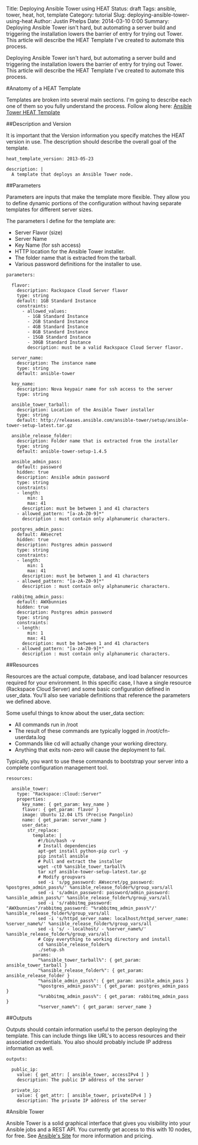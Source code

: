 Title: Deploying Ansible Tower using HEAT
Status: draft
Tags: ansible, tower, heat, hot, template
Category: tutorial
Slug: deploying-ansible-tower-using-heat
Author: Justin Phelps
Date: 2014-03-10 0:00
Summary: Deploying Ansible Tower isn't hard, but automating a server build and triggering the installation lowers the barrier of entry for trying out Tower. This article will describe the HEAT Template I've created to automate this process.

Deploying Ansible Tower isn't hard, but automating a server build and triggering the installation lowers the barrier of entry for trying out Tower. This article will describe the HEAT Template I've created to automate this process.

#Anatomy of a HEAT Template

Templates are broken into several main sections. I'm going to describe each one of them so you fully understand the process. Follow along here: [Ansible Tower HEAT Template](https://github.com/Linuturk/heat-templates/blob/master/ansible-tower.template)

##Description and Version

It is important that the Version information you specify matches the HEAT version in use. The description should describe the overall goal of the template.

```
heat_template_version: 2013-05-23

description: |
  A template that deploys an Ansible Tower node.
```

##Parameters

Parameters are inputs that make the template more flexible. They allow you to define dynamic portions of the configuration without having separate templates for different server sizes.

The parameters I define for the template are:

* Server Flavor (size)
* Server Name
* Key Name (for ssh access)
* HTTP location for the Ansible Tower installer.
* The folder name that is extracted from the tarball.
* Various password definitions for the installer to use.

```
parameters:

  flavor:
    description: Rackspace Cloud Server flavor
    type: string
    default: 1GB Standard Instance
    constraints:
      - allowed_values:
        - 1GB Standard Instance
        - 2GB Standard Instance
        - 4GB Standard Instance
        - 8GB Standard Instance
        - 15GB Standard Instance
        - 30GB Standard Instance
        description: must be a valid Rackspace Cloud Server flavor.

  server_name:
    description: The instance name
    type: string
    default: ansible-tower

  key_name:
    description: Nova keypair name for ssh access to the server
    type: string

  ansible_tower_tarball:
    description: Location of the Ansible Tower installer
    type: string
    default: http://releases.ansible.com/ansible-tower/setup/ansible-tower-setup-latest.tar.gz

  ansible_release_folder:
    description: Folder name that is extracted from the installer
    type: string
    default: ansible-tower-setup-1.4.5

  ansible_admin_pass:
    default: password
    hidden: true
    description: Ansible admin password
    type: string
    constraints:
    - length:
        min: 1
        max: 41
      description: must be between 1 and 41 characters
    - allowed_pattern: "[a-zA-Z0-9]*"
      description : must contain only alphanumeric characters.

  postgres_admin_pass:
    default: AWsecret
    hidden: true
    description: Postgres admin password
    type: string
    constraints:
    - length:
        min: 1
        max: 41
      description: must be between 1 and 41 characters
    - allowed_pattern: "[a-zA-Z0-9]*"
      description : must contain only alphanumeric characters.

  rabbitmq_admin_pass:
    default: AWXbunnies
    hidden: true
    description: Postgres admin password
    type: string
    constraints:
    - length:
        min: 1
        max: 41
      description: must be between 1 and 41 characters
    - allowed_pattern: "[a-zA-Z0-9]*"
      description : must contain only alphanumeric characters.
```

##Resources

Resources are the actual compute, database, and load balancer resources required for your environment. In this specific case, I have a single resource (Rackspace Cloud Server) and some basic configuration defined in user_data. You'll also see variable definitions that reference the parameters we defined above.

Some useful things to know about the user_data section:

* All commands run in /root
* The result of these commands are typically logged in /root/cfn-userdata.log
* Commands like cd will actually change your working directory.
* Anything that exits non-zero will cause the deployment to fail.

Typically, you want to use these commands to bootstrap your server into a complete configuration management tool.

```
resources:

  ansible_tower:
    type: "Rackspace::Cloud::Server"
    properties:
      key_name: { get_param: key_name }
      flavor: { get_param: flavor }
      image: Ubuntu 12.04 LTS (Precise Pangolin)
      name: { get_param: server_name }
      user_data:
        str_replace:
          template: |
            #!/bin/bash -v
            # Install dependencies
            apt-get install python-pip curl -y
            pip install ansible
            # Pull and extract the installer
            wget -ct0 %ansible_tower_tarball%
            tar xzf ansible-tower-setup-latest.tar.gz
            # Modify groupvars
            sed -i 's/pg_password: AWsecret/pg_password: %postgres_admin_pass%/' %ansible_release_folder%/group_vars/all
            sed -i 's/admin_password: password/admin_password: %ansible_admin_pass%/' %ansible_release_folder%/group_vars/all
            sed -i 's/rabbitmq_password: "AWXbunnies"/rabbitmq_password: "%rabbitmq_admin_pass%"/' %ansible_release_folder%/group_vars/all
            sed -i 's/httpd_server_name: localhost/httpd_server_name: %server_name%/' %ansible_release_folder%/group_vars/all
            sed -i 's/ - localhost/ - %server_name%/' %ansible_release_folder%/group_vars/all
            # Copy everything to working directory and install
            cd %ansible_release_folder%
            ./setup.sh
          params:
            "%ansible_tower_tarball%": { get_param: ansible_tower_tarball }
            "%ansible_release_folder%": { get_param: ansible_release_folder }
            "%ansible_admin_pass%": { get_param: ansible_admin_pass }
            "%postgres_admin_pass%": { get_param: postgres_admin_pass }
            "%rabbitmq_admin_pass%": { get_param: rabbitmq_admin_pass }
            "%server_name%": { get_param: server_name }
```

##Outputs

Outputs should contain information useful to the person deploying the template. This can include things like URL's to access resources and their associated credentials. You also should probably include IP address information as well.

```
outputs:

  public_ip:
    value: { get_attr: [ ansible_tower, accessIPv4 ] }
    description: The public IP address of the server

  private_ip:
    value: { get_attr: [ ansible_tower, privateIPv4 ] }
    description: The private IP address of the server
```

#Ansible Tower

Ansible Tower is a solid graphical interface that gives you visibility into your Ansible jobs and a REST API. You currently get access to this with 10 nodes, for free. See [Ansible's Site](http://www.ansible.com/tower) for more information and pricing.
